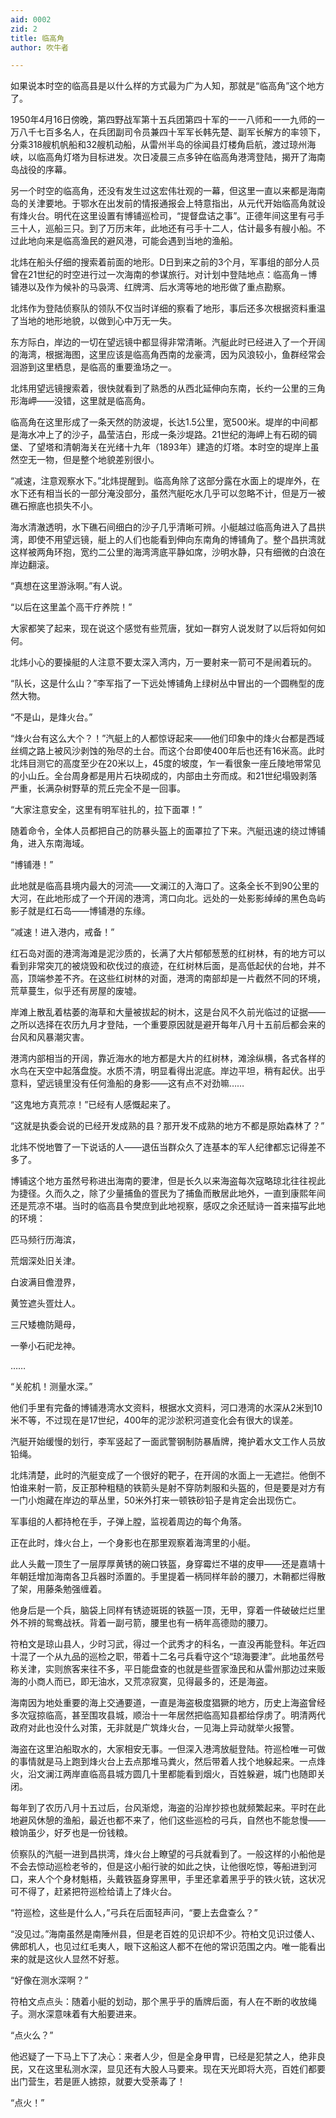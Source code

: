 ```yaml
---
aid: 0002
zid: 2
title: 临高角
author: 吹牛者

---
```




  如果说本时空的临高县是以什么样的方式最为广为人知，那就是“临高角”这个地方了。

  1950年4月16日傍晚，第四野战军第十五兵团第四十军的一一八师和一一九师的一万八千七百多名人，在兵团副司令员兼四十军军长韩先楚、副军长解方的率领下，分乘318艘机帆船和32艘机动船，从雷州半岛的徐闻县灯楼角启航，渡过琼州海峡，以临高角灯塔为目标进发。次日凌晨三点多钟在临高角港湾登陆，揭开了海南岛战役的序幕。

  另一个时空的临高角，还没有发生过这宏伟壮观的一幕，但这里一直以来都是海南岛的关津要地。于鄂水在出发前的情报通报会上特意指出，从元代开始临高角就设有烽火台。明代在这里设置有博铺巡检司，“提督盘诘之事”。正德年间这里有弓手三十人，巡船三只。到了万历末年，此地还有弓手十二人，估计最多有艘小船。不过此地向来是临高渔民的避风港，可能会遇到当地的渔船。

  北炜在船头仔细的搜索着前面的地形。D日到来之前的3个月，军事组的部分人员曾在21世纪的时空进行过一次海南的参谋旅行。对计划中登陆地点：临高角－博铺港以及作为候补的马袅湾、红牌湾、后水湾等地的地形做了重点勘察。

  北炜作为登陆侦察队的领队不仅当时详细的察看了地形，事后还多次根据资料重温了当地的地形地貌，以做到心中万无一失。

  东方际白，岸边的一切在望远镜中都显得非常清晰。汽艇此时已经进入了一个开阔的海湾，根据海图，这里应该是临高角西南的龙豪湾，因为风浪较小，鱼群经常会洄游到这里栖息，是临高的重要渔场之一。

  北炜用望远镜搜索着，很快就看到了熟悉的从西北延伸向东南，长约一公里的三角形海岬——没错，这里就是临高角。

  临高角在这里形成了一条天然的防波堤，长达1.5公里，宽500米。堤岸的中间都是海水冲上了的沙子，晶莹洁白，形成一条沙堤路。21世纪的海岬上有石砌的碉堡、了望塔和清朝海关在光绪十九年（1893年）建造的灯塔。本时空的堤岸上虽然空无一物，但是整个地貌差别很小。

  “减速，注意观察水下。”北炜提醒到。临高角除了这部分露在水面上的堤岸外，在水下还有相当长的一部分淹没部分，虽然汽艇吃水几乎可以忽略不计，但是万一被礁石擦底也损失不小。

  海水清澈透明，水下礁石间细白的沙子几乎清晰可辨。小艇越过临高角进入了昌拱湾，即使不用望远镜，艇上的人们也能看到伸向东南角的博铺角了。整个昌拱湾就这样被两角环抱，宽约二公里的海湾湾底平静如席，沙明水静，只有细微的白浪在岸边翻滚。

  “真想在这里游泳啊。”有人说。

  “以后在这里盖个高干疗养院！”

  大家都笑了起来，现在说这个感觉有些荒唐，犹如一群穷人说发财了以后将如何如何。

  北炜小心的要操艇的人注意不要太深入湾内，万一要射来一箭可不是闹着玩的。

  “队长，这是什么山？”李军指了一下远处博铺角上绿树丛中冒出的一个圆椭型的庞然大物。

  “不是山，是烽火台。”

  “烽火台有这么大个？！”汽艇上的人都惊讶起来——他们印象中的烽火台都是西域丝绸之路上被风沙剥蚀的殆尽的土台。而这个台即使400年后也还有16米高。此时北炜目测它的高度至少在20米以上，45度的坡度，乍一看很象一座丘陵地带常见的小山丘。全台周身都是用片石块砌成的，内部由土夯而成。和21世纪塌毁剥落严重，长满杂树野草的荒丘完全不是一回事。

  “大家注意安全，这里有明军驻扎的，拉下面罩！”

  随着命令，全体人员都把自己的防暴头盔上的面罩拉了下来。汽艇迅速的绕过博铺角，进入东南海域。

  “博铺港！”

  此地就是临高县境内最大的河流——文澜江的入海口了。这条全长不到90公里的大河，在此地形成了一个开阔的港湾，湾口向北。远处的一处影影绰绰的黑色岛屿影子就是红石岛——博铺港的东缘。

  “减速！进入港内，戒备！”

  红石岛对面的港湾海滩是泥沙质的，长满了大片郁郁葱葱的红树林，有的地方可以看到非常突兀的被烧毁和砍伐过的痕迹，在红树林后面，是高低起伏的台地，并不高，顶端参差不齐。在这些红树林的对面，港湾的南部却是一片截然不同的环境，荒草蔓生，似乎还有房屋的废墟。

  岸滩上散乱着枯萎的海草和大量被拔起的树木，这是台风不久前光临过的证据——之所以选择在农历九月才登陆，一个重要原因就是避开每年八月十五前后都会来的台风和风暴潮灾害。

  港湾内部相当的开阔，靠近海水的地方都是大片的红树林，滩涂纵横，各式各样的水鸟在天空中起落盘旋。水质不清，明显看得出泥底。岸边平坦，稍有起伏。出乎意料，望远镜里没有任何渔船的身影——这有点不对劲嘛……

  “这鬼地方真荒凉！”已经有人感慨起来了。

  “这就是执委会说的已经开发成熟的县？那开发不成熟的地方不都是原始森林了？”

  北炜不悦地瞥了一下说话的人——退伍当群众久了连基本的军人纪律都忘记得差不多了。

  博铺这个地方虽然号称进出海南的要津，但是长久以来海盗每次寇略琼北往往视此为捷径。久而久之，除了少量捕鱼的疍民为了捕鱼而散居此地外，一直到康熙年间还是荒凉不堪。当时的临高县令樊庶到此地视察，感叹之余还赋诗一首来描写此地的环境：

  匹马频行历海滨，

  荒烟深处旧关津。

  白波满目儋澄界，

  黄笠遮头疍灶人。

  三尺矮檐防飓母，

  一拳小石祀龙神。

  ……

  “关舵机！测量水深。”

  他们手里有完备的博铺港湾水文资料，根据水文资料，河口港湾的水深从2米到10米不等，不过现在是17世纪，400年的泥沙淤积河道变化会有很大的误差。

  汽艇开始缓慢的划行，李军竖起了一面武警钢制防暴盾牌，掩护着水文工作人员放铅绳。

  北炜清楚，此时的汽艇变成了一个很好的靶子，在开阔的水面上一无遮拦。他倒不怕谁来射一箭，反正那种粗糙的铁箭头是射不穿防刺服和头盔的，但是要是对方有一门小炮藏在岸边的草丛里，50米外打来一顿铁砂铅子是肯定会出现伤亡。

  军事组的人都持枪在手，子弹上膛，监视着周边的每个角落。

  正在此时，烽火台上，一个身影也在那里观察着海湾里的小艇。

  此人头戴一顶生了一层厚厚黄锈的碗口铁盔，身穿霉烂不堪的皮甲——还是嘉靖十年朝廷增加海南各卫兵器时添置的。手里提着一柄同样年龄的腰刀，木鞘都烂得散了架，用藤条勉强缠着。

  他身后是一个兵，脑袋上同样有锈迹斑斑的铁盔一顶，无甲，穿着一件破破烂烂里外不辨的鸳鸯战袄。背着一副弓箭，腰里也有一柄年高德勋的腰刀。

  符柏文是琼山县人，少时习武，得过一个武秀才的科名，一直没再能登科。年近四十混了一个从九品的巡检之职，带着十二名弓兵看守这个“琼海要津”。此地虽然号称关津，实则旅客来往不多，平日能盘查的也就是些疍家渔民和从雷州那边过来贩海的小商人而已，即无油水，又荒凉寂寞，见得最多的，还是海盗。

  海南因为地处重要的海上交通要道，一直是海盗极度猖獗的地方，历史上海盗曾经多次寇掠临高，甚至围攻县城，顺治十一年居然把临高知县都给俘虏了。明清两代政府对此也没什么对策，无非就是广筑烽火台，一见海上异动就举火报警。

  海盗在这里泊船取水的，大家相安无事。一但深入港湾放艇登陆。符巡检唯一可做的事情就是马上跑到烽火台上去点那堆马粪火，然后带着人找个地躲起来。一点烽火，沿文澜江两岸直临高县城方圆几十里都能看到烟火，百姓躲避，城门也随即关闭。

  每年到了农历八月十五过后，台风渐熄，海盗的沿岸抄掠也就频繁起来。平时在此地避风休憩的渔船，最近也都不来了，他们这些巡检的弓兵，自然也不能怠慢——粮饷虽少，好歹也是一份钱粮。

  侦察队的汽艇一进到昌拱湾，烽火台上瞭望的弓兵就看到了。一般这样的小船他是不会去惊动巡检老爷的，但是这小船行驶的如此之快，让他很吃惊，等船进到河口，来人个个身材魁梧，头戴铁盔身穿黑甲，手里还拿着黑乎乎的铁火铳，这状况可不得了，赶紧把符巡检给请上了烽火台。

  “符巡检，这些是什么人，”弓兵在后面轻声问，“要上去盘查么？”

  “没见过。”海南虽然是南陲州县，但是老百姓的见识却不少。符柏文见识过倭人、佛郎机人，也见过红毛夷人，眼下这船这人都不在他的常识范围之内。唯一能看出来的就是这伙人显然不好惹。

  “好像在测水深啊？”

  符柏文点点头：随着小艇的划动，那个黑乎乎的盾牌后面，有人在不断的收放绳子。测水深意味着有大船要进来。

  “点火么？”

  他迟疑了一下马上下了决心：来者人少，但是全身甲胄，已经是犯禁之人，绝非良民，又在这里私测水深，显见还有大股人马要来。现在天光即将大亮，百姓们都要出门营生，若是匪人掳掠，就要大受荼毒了！

  “点火！”



